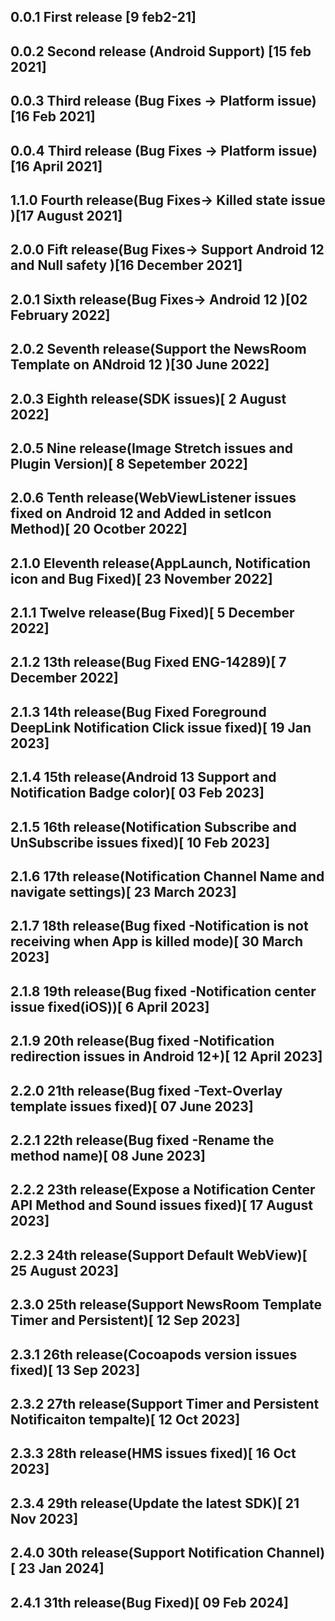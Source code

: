 ## 0.0.1 First release [9 feb2-21]
## 0.0.2 Second release (Android Support) [15 feb 2021]
## 0.0.3 Third release (Bug Fixes -> Platform issue)[16 Feb 2021]
## 0.0.4 Third release (Bug Fixes -> Platform issue)[16 April 2021]
## 1.1.0 Fourth release(Bug Fixes-> Killed state issue )[17 August 2021]
## 2.0.0 Fift release(Bug Fixes-> Support Android 12 and Null safety )[16  December 2021]
## 2.0.1 Sixth release(Bug Fixes-> Android 12 )[02  February 2022]
## 2.0.2 Seventh release(Support the NewsRoom Template on ANdroid 12 )[30  June 2022]

## 2.0.3 Eighth release(SDK issues)[ 2 August 2022]

## 2.0.5 Nine release(Image Stretch issues and Plugin Version)[ 8 Sepetember 2022]

## 2.0.6 Tenth release(WebViewListener issues fixed on Android 12 and Added in setIcon Method)[ 20 Ocotber 2022]

## 2.1.0 Eleventh release(AppLaunch, Notification icon and Bug Fixed)[ 23 November 2022]

## 2.1.1 Twelve release(Bug Fixed)[ 5 December 2022]

## 2.1.2 13th release(Bug Fixed ENG-14289)[ 7 December 2022]

## 2.1.3 14th release(Bug Fixed Foreground DeepLink Notification Click issue fixed)[ 19 Jan 2023]

## 2.1.4 15th release(Android 13 Support and Notification Badge color)[ 03 Feb 2023]

## 2.1.5 16th release(Notification Subscribe and UnSubscribe issues fixed)[ 10 Feb 2023]

## 2.1.6 17th release(Notification Channel Name and navigate settings)[ 23 March 2023]

## 2.1.7 18th release(Bug fixed -Notification is not receiving when App is killed mode)[ 30 March 2023]

## 2.1.8 19th release(Bug fixed -Notification center issue fixed(iOS))[ 6 April 2023]

## 2.1.9 20th release(Bug fixed -Notification redirection issues in Android 12+)[ 12 April 2023]

## 2.2.0 21th release(Bug fixed -Text-Overlay template issues fixed)[ 07 June 2023]

## 2.2.1 22th release(Bug fixed -Rename the method name)[ 08 June 2023]

## 2.2.2 23th release(Expose a Notification Center API Method and Sound issues fixed)[ 17 August 2023]

## 2.2.3 24th release(Support Default WebView)[ 25 August 2023]

## 2.3.0 25th release(Support NewsRoom Template Timer and Persistent)[ 12 Sep 2023]

## 2.3.1 26th release(Cocoapods version issues fixed)[ 13 Sep 2023]

## 2.3.2 27th release(Support Timer and Persistent Notificaiton tempalte)[ 12 Oct 2023]

## 2.3.3 28th release(HMS issues fixed)[ 16 Oct 2023]
## 2.3.4 29th release(Update the latest SDK)[ 21 Nov 2023]

## 2.4.0 30th release(Support Notification Channel)[ 23 Jan 2024]

## 2.4.1 31th release(Bug Fixed)[ 09 Feb 2024]

















 

